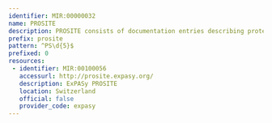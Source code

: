 ```yaml
---
identifier: MIR:00000032
name: PROSITE
description: PROSITE consists of documentation entries describing protein domains, families and functional sites as well as associated patterns and profiles to identify them.
prefix: prosite
pattern: ^PS\d{5}$
prefixed: 0
resources:
 - identifier: MIR:00100056
   accessurl: http://prosite.expasy.org/
   description: ExPASy PROSITE
   location: Switzerland
   official: false
   provider_code: expasy
---
```

